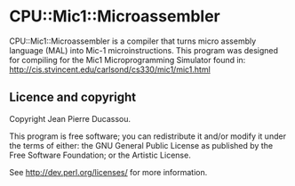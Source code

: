 CPU::Mic1::Microassembler
==============================================================================

CPU::Mic1::Microassembler is a compiler that turns micro assembly language (MAL) into Mic-1 microinstructions.
This program was designed for compiling for the Mic1 Microprogramming Simulator found in:
http://cis.stvincent.edu/carlsond/cs330/mic1/mic1.html

Licence and copyright
------------------------------------------------------------------------------
Copyright Jean Pierre Ducassou.

This program is free software; you can redistribute it and/or modify it
under the terms of either: the GNU General Public License as published
by the Free Software Foundation; or the Artistic License.

See http://dev.perl.org/licenses/ for more information.

